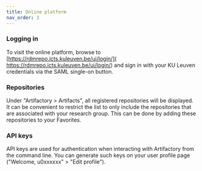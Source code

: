 ```yaml
---
title: Online platform
nav_order: 3
---
```


### Logging in

To visit the online platform, browse to [https://rdmrepo.icts.kuleuven.be/ui/login/](
https://rdmrepo.icts.kuleuven.be/ui/login/) and sign in with your KU Leuven
credentials via the SAML single-on button.

### Repositories

Under "Artifactory > Artifacts", all registered repositories will be displayed.
It can be convenient to restrict the list to only include the repositories that
are associated with your research group. This can be done by adding these
repositories to your Favorites.

### API keys

API keys are used for authentication when interacting with Artifactory from
the command line. You can generate such keys on your user profile page
("Welcome, u0xxxxxx" > "Edit profile").
